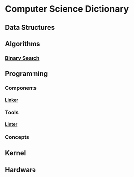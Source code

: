 # Computer Science Dictionary

## Data Structures

## Algorithms

### [Binary Search](./Algorithms/binary-search.md)

## Programming

### Components

#### [Linker](./Programming/Components/linker.md)

### Tools

#### [Linter](./Programming/Tools/linter.md)

### Concepts

## Kernel

## Hardware
